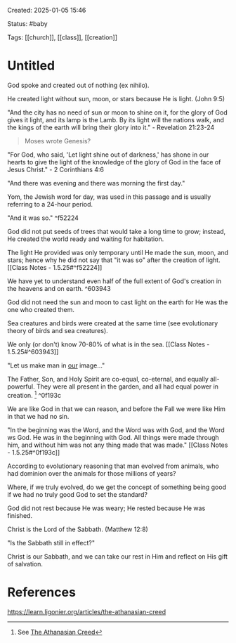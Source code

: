 Created: 2025-01-05 15:46

Status: #baby 

Tags: [[church]], [[class]], [[creation]]

# Untitled

God spoke and created out of nothing (ex nihilo).

He created light without sun, moon, or stars because He is light. (John 9:5)

"And the city has no need of sun or moon to shine on it, for the glory of God gives it light, and its lamp is the Lamb. By its light will the nations walk, and the kings of the earth will bring their glory into it." - Revelation 21:23-24

> Moses wrote Genesis?

"For God, who said, 'Let light shine out of darkness,' has shone in our hearts to give the light of the knowledge of the glory of God in the face of Jesus Christ." - 2 Corinthians 4:6

"And there was evening and there was morning the first day."

Yom, the Jewish word for day, was used in this passage and is usually referring to a 24-hour period. 

"And it was so." ^f52224

God did not put seeds of trees that would take a long time to grow; instead, He created the world ready and waiting for habitation.

The light He provided was only temporary until He made the sun, moon, and stars; hence why he did not say that "it was so" after the creation of light. [[Class Notes - 1.5.25#^f52224]]

We have yet to understand even half of the full extent of God's creation in the heavens and on earth. ^603943

God did not need the sun and moon to cast light on the earth for He was the one who created them.

Sea creatures and birds were created at the same time (see evolutionary theory of birds and sea creatures).

We only (or don't) know 70-80% of what is in the sea. [[Class Notes - 1.5.25#^603943]]

"Let us make man in <u>our</u> image…"

The Father, Son, and Holy Spirit are co-equal, co-eternal, and equally all-powerful. They were all present in the garden, and all had equal power in creation. [^1]  ^0f193c

We are like God in that we can reason, and before the Fall we were like Him in that we had no sin.

"In the beginning was the Word, and the Word was with God, and the Word ws God. He was in the beginning with God. All things were made through him, and without him was not any thing made that was made." [[Class Notes - 1.5.25#^0f193c]]

According to evolutionary reasoning that man evolved from animals, who had dominion over the animals for those millions of years?

Where, if we truly evolved, do we get the concept of something being good if we had no truly good God to set the standard?

God did not rest because He was weary; He rested because He was finished.

Christ is the Lord of the Sabbath. (Matthew 12:8)

"Is the Sabbath still in effect?"

Christ is our Sabbath, and we can take our rest in Him and reflect on His gift of salvation.










# References

https://learn.ligonier.org/articles/the-athanasian-creed

[^1]: See [The Athanasian Creed](https://learn.ligonier.org/articles/the-athanasian-creed)